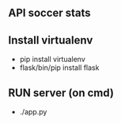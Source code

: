 ## API soccer stats
## Install virtualenv
- pip install virtualenv
- flask/bin/pip install flask

## RUN server (on cmd)
- ./app.py
